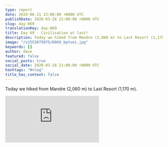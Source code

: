 ```yaml
---
type: report
date: 2019-06-21 23:00:00 +0000 UTC
publishDate: 2020-03-28 21:00:00 +0000 UTC
slug: day-069
translationKey: day-069
title: Day 69 - Civilisation at last!
description: Today we hiked from Mandre (2,060 m) to Last Resort (1,170 m).
image: "/v1553075075/D069_bptvei.jpg"
keywords: []
author: dave
featured: false
social_posts: true
social_date: 2020-03-28 21:00:00 +0000 UTC
hashtags: "#vlog"
title_has_context: false
---
```


Today we hiked from Mandre (2,060 m) to Last Resort (1,170 m).

<iframe class="youtube" src="https://www.youtube.com/embed/wPGE4zxE8Xg" frameborder="0" allow="accelerometer; autoplay; encrypted-media; gyroscope; picture-in-picture" allowfullscreen></iframe>

